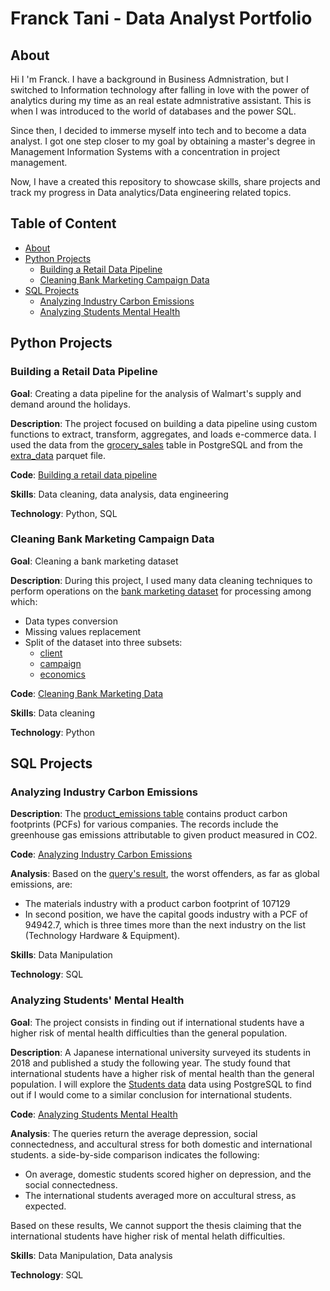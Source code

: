 # Franck Tani - Data Analyst Portfolio 
## About 
Hi I 'm Franck. I have a background in Business Admnistration, but I switched to Information technology after falling in love with the power of analytics during my time as an real estate admnistrative assistant. This is when I was introduced to the world of databases and the power SQL. 

Since then, I decided to immerse myself into tech and to become a data analyst. I got one step closer to my goal by  obtaining a master's degree in Management Information Systems with a concentration in project management. 

Now, I have a created this repository to showcase skills, share projects and track my progress in Data analytics/Data engineering related topics. 

## Table of Content 
- [About](https://github.com/ktani27/Projects-/blob/main/README.md#about)
- [Python Projects](https://github.com/ktani27/Projects-/blob/main/README.md#python-projects)
  - [Building a Retail Data Pipeline](https://github.com/ktani27/Projects-/blob/main/README.md#building-a-retail-pipeline)
  - [Cleaning Bank Marketing Campaign Data](https://github.com/ktani27/Projects-/blob/main/README.md#cleaning-bank-marketing-campaign-data)
- [SQL Projects](https://github.com/ktani27/Projects-/blob/main/README.md#SQL-projects)
  - [Analyzing Industry Carbon Emissions](https://github.com/ktani27/Projects-/blob/main/README.md#analyzing-industry-carbon-emissions)
  - [Analyzing Students Mental Health](https://github.com/ktani27/Projects-/blob/main/README.md#analyzing-students-mental-health) 

## Python Projects 
### Building a Retail Data Pipeline 
**Goal**: Creating a data pipeline for the analysis of Walmart's supply and demand around the holidays.

**Description**: The project focused on building a data pipeline using custom functions to extract, transform, aggregates, and loads e-commerce data. I used the data from the [grocery_sales](https://github.com/ktani27/Projects-/blob/main/assets/Grocery_sales.png) table in PostgreSQL and from the [extra_data](https://github.com/ktani27/Projects-/blob/main/assets/Walmart%20sales%20Extra%20data%20Parquet%20files%20.png) parquet file.   

**Code**: [Building a retail data pipeline](https://github.com/ktani27/Projects-/blob/main/assets/Building%20a%20Retail%20Data%20Pipeline.py) 

**Skills**: Data cleaning, data analysis, data engineering 

**Technology**: Python, SQL   
### Cleaning Bank Marketing Campaign Data 
**Goal**: Cleaning a bank marketing dataset 

**Description**: During this project, I used many data cleaning techniques to perform operations on the [bank marketing dataset](https://github.com/ktani27/Projects-/blob/main/assets/bank_marketing.csv) for processing among which:
- Data types conversion
- Missing values replacement 
- Split of the dataset into three subsets:
  - [client](https://github.com/ktani27/Projects-/blob/main/assets/Cleaning%20bank%20data%20client%20table%20.png)
  - [campaign](https://github.com/ktani27/Projects-/blob/main/assets/Cleaning%20bank%20data%20campaign%20table%20.png)
  - [economics](https://github.com/ktani27/Projects-/blob/main/assets/Cleaning%20bank%20data%20economics%20.png)

**Code**: [Cleaning Bank Marketing Data](https://github.com/ktani27/Projects-/blob/main/assets/Cleaning%20Bank%20Marketing%20Data.py) 

**Skills**: Data cleaning 

**Technology**: Python 
## SQL Projects 
### Analyzing Industry Carbon Emissions 
**Description**: The [product_emissions table](https://github.com/ktani27/Projects-/blob/main/assets/Product%20Emissions%20.png) contains product carbon footprints (PCFs) for various companies. The records include the greenhouse gas emissions attributable to given product measured in CO2. 

**Code**: [Analyzing Industry Carbon Emissions](https://github.com/ktani27/Projects-/blob/main/assets/Analyzing%20Students'%20Mental%20Health%20Notebook.ipynb) 

**Analysis**: Based on the [query's result](https://github.com/ktani27/Projects-/blob/main/assets/Analyzing%20the%20Carbon%20Industry%20Query%20.png), the worst offenders, as far as global emissions, are:

- The materials industry with a product carbon footprint of 107129
- In second position, we have the capital goods industry with a PCF of 94942.7, which is three times more than the next industry on the list (Technology Hardware & Equipment). 


**Skills**: Data Manipulation 

**Technology**: SQL
### Analyzing Students' Mental Health 
**Goal**: The project consists in finding out if international students have a higher risk of mental health difficulties than the general population. 

**Description**: A Japanese international university surveyed its students in 2018 and published a study the following year. The study found that international students have a higher risk of mental health than the general population. 
I will explore the [Students data](https://github.com/ktani27/Projects-/blob/main/assets/Analyzing%20Students%20Mental%20Health%20Data%20Description%20.png) data using PostgreSQL to find out if I would come to a similar conclusion for international students. 


**Code**: [Analyzing Students Mental Health](https://github.com/ktani27/Projects-/blob/main/assets/Analyzing%20Students'%20Mental%20Health%20Notebook.ipynb)


**Analysis**: The queries return the average depression, social connectedness, and accultural stress for both domestic and international students. a side-by-side comparison indicates the following:
- On average, domestic students  scored higher on depression, and the social connectedness.
- The international students averaged more on accultural stress, as expected.

Based on these results, We cannot support the thesis claiming that the international students have higher risk of mental helath difficulties. 


**Skills**: Data Manipulation, Data analysis  

**Technology**: SQL 


